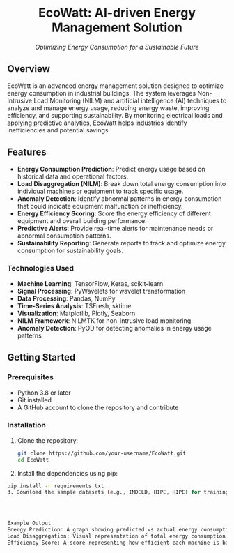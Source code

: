 <h1 align="center">EcoWatt: AI-driven Energy Management Solution</h1>

<p align="center"><em>Optimizing Energy Consumption for a Sustainable Future</em></p>

## Overview

EcoWatt is an advanced energy management solution designed to optimize energy consumption in industrial buildings. The system leverages Non-Intrusive Load Monitoring (NILM) and artificial intelligence (AI) techniques to analyze and manage energy usage, reducing energy waste, improving efficiency, and supporting sustainability. By monitoring electrical loads and applying predictive analytics, EcoWatt helps industries identify inefficiencies and potential savings.

## Features

- **Energy Consumption Prediction**: Predict energy usage based on historical data and operational factors.
- **Load Disaggregation (NILM)**: Break down total energy consumption into individual machines or equipment to track specific usage.
- **Anomaly Detection**: Identify abnormal patterns in energy consumption that could indicate equipment malfunction or inefficiency.
- **Energy Efficiency Scoring**: Score the energy efficiency of different equipment and overall building performance.
- **Predictive Alerts**: Provide real-time alerts for maintenance needs or abnormal consumption patterns.
- **Sustainability Reporting**: Generate reports to track and optimize energy consumption for sustainability goals.

<h3>Technologies Used</h3>

<ul>
  <li><strong>Machine Learning</strong>: TensorFlow, Keras, scikit-learn</li>
  <li><strong>Signal Processing</strong>: PyWavelets for wavelet transformation</li>
  <li><strong>Data Processing</strong>: Pandas, NumPy</li>
  <li><strong>Time-Series Analysis</strong>: TSFresh, sktime</li>
  <li><strong>Visualization</strong>: Matplotlib, Plotly, Seaborn</li>
  <li><strong>NILM Framework</strong>: NILMTK for non-intrusive load monitoring</li>
  <li><strong>Anomaly Detection</strong>: PyOD for detecting anomalies in energy usage patterns</li>
</ul>

<h2>Getting Started</h2>

### Prerequisites

- Python 3.8 or later
- Git installed
- A GitHub account to clone the repository and contribute

### Installation

1. Clone the repository:
   ```bash
   git clone https://github.com/your-username/EcoWatt.git
   cd EcoWatt
2. Install the dependencies using pip:
  ```bash
  pip install -r requirements.txt
3. Download the sample datasets (e.g., IMDELD, HIPE, HIPE) for training the model.


 

Example Output
Energy Prediction: A graph showing predicted vs actual energy consumption for specific machines.
Load Disaggregation: Visual representation of total energy consumption disaggregated into different appliances.
Efficiency Score: A score representing how efficient each machine is based on energy usage.



